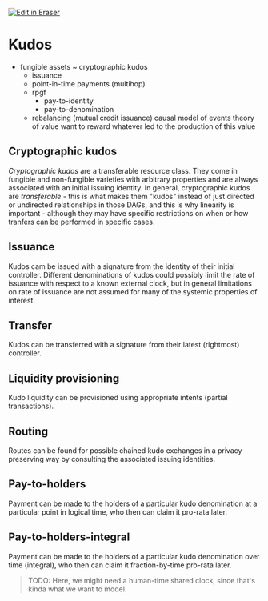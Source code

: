 <p><a target="_blank" href="https://app.eraser.io/workspace/7hlka9eopdrgdEGOSA1X" id="edit-in-eraser-github-link"><img alt="Edit in Eraser" src="https://firebasestorage.googleapis.com/v0/b/second-petal-295822.appspot.com/o/images%2Fgithub%2FOpen%20in%20Eraser.svg?alt=media&amp;token=968381c8-a7e7-472a-8ed6-4a6626da5501"></a></p>

# Kudos
- fungible assets ~ cryptographic kudos
    - issuance
    - point-in-time payments (multihop)
    - rpgf
        - pay-to-identity
        - pay-to-denomination
    - rebalancing (mutual credit issuance)
causal model of events
theory of value
want to reward whatever led to the production of this value

## Cryptographic kudos
_Cryptographic kudos_ are a transferable resource class. They come in fungible and non-fungible varieties with arbitrary properties and are always associated with an initial issuing identity. In general, cryptographic kudos are _transferable_ - this is what makes them "kudos" instead of just directed or undirected relationships in those DAGs, and this is why linearity is important - although they may have specific restrictions on when or how tranfers can be performed in specific cases. 

## Issuance
Kudos cam be issued with a signature from the identity of their initial controller. Different denominations of kudos could possibly limit the rate of issuance with respect to a known external clock, but in general limitations on rate of issuance are not assumed for many of the systemic properties of interest.

## Transfer
Kudos can be transferred with a signature from their latest (rightmost) controller.

## Liquidity provisioning
Kudo liquidity can be provisioned using appropriate intents (partial transactions).

## Routing
Routes can be found for possible chained kudo exchanges in a privacy-preserving way by consulting the associated issuing identities.

## Pay-to-holders
Payment can be made to the holders of a particular kudo denomination at a particular point in logical time, who then can claim it pro-rata later.

## Pay-to-holders-integral
Payment can be made to the holders of a particular kudo denomination over time (integral), who then can claim it fraction-by-time pro-rata later.

>  TODO: Here, we might need a human-time shared clock, since that's kinda what we want to model. 




<!--- Eraser file: https://app.eraser.io/workspace/7hlka9eopdrgdEGOSA1X --->